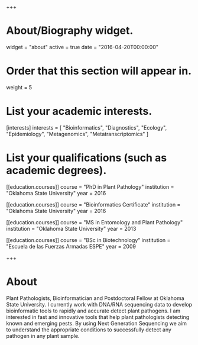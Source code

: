 +++
# About/Biography widget.
widget = "about"
active = true
date = "2016-04-20T00:00:00"

# Order that this section will appear in.
weight = 5

# List your academic interests.
[interests]
  interests = [
    "Bioinformatics",
    "Diagnostics",
    "Ecology",
	"Epidemiology",
	"Metagenomics",
	"Metatranscriptomics"
  ]

# List your qualifications (such as academic degrees).
[[education.courses]]
  course = "PhD in Plant Pathology"
  institution = "Oklahoma State University"
  year = 2016
 
[[education.courses]]
  course = "Bioinformatics Certificate"
  institution = "Oklahoma State University"
  year = 2016 

[[education.courses]]
  course = "MS in Entomology and Plant Pathology"
  institution = "Oklahoma State University"
  year = 2013

[[education.courses]]
  course = "BSc in Biotechnology"
  institution = "Escuela de las Fuerzas Armadas ESPE"
  year = 2009
 
+++

# About
Plant Pathologists, Bioinformatician and Postdoctoral Fellow at Oklahoma State University. I currently work with DNA/RNA sequencing data to develop
bioinformatic tools to rapidly and accurate detect plant pathogens. I am interested in fast and innovative tools that help plant pathologists
detecting known and emerging pests.
By using Next Generation Sequencing we aim to understand the appropriate conditions to successfully detect any pathogen in any plant sample.
